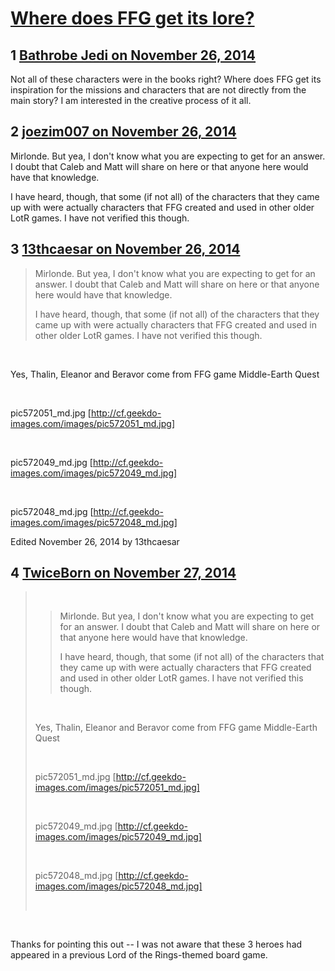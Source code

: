 # [Where does FFG get its lore?](https://community.fantasyflightgames.com/topic/127917-where-does-ffg-get-its-lore/)

## 1 [Bathrobe Jedi on November 26, 2014](https://community.fantasyflightgames.com/topic/127917-where-does-ffg-get-its-lore/?do=findComment&comment=1347735)

Not all of these characters were in the books right? Where does FFG get its inspiration for the missions and characters that are not directly from the main story? I am interested in the creative process of it all.

## 2 [joezim007 on November 26, 2014](https://community.fantasyflightgames.com/topic/127917-where-does-ffg-get-its-lore/?do=findComment&comment=1347898)

Mirlonde. But yea, I don't know what you are expecting to get for an answer. I doubt that Caleb and Matt will share on here or that anyone here would have that knowledge.

I have heard, though, that some (if not all) of the characters that they came up with were actually characters that FFG created and used in other older LotR games. I have not verified this though.

## 3 [13thcaesar on November 26, 2014](https://community.fantasyflightgames.com/topic/127917-where-does-ffg-get-its-lore/?do=findComment&comment=1347918)

> Mirlonde. But yea, I don't know what you are expecting to get for an answer. I doubt that Caleb and Matt will share on here or that anyone here would have that knowledge.
> 
> I have heard, though, that some (if not all) of the characters that they came up with were actually characters that FFG created and used in other older LotR games. I have not verified this though.

 

Yes, Thalin, Eleanor and Beravor come from FFG game Middle-Earth Quest

 

pic572051_md.jpg [http://cf.geekdo-images.com/images/pic572051_md.jpg]

 

pic572049_md.jpg [http://cf.geekdo-images.com/images/pic572049_md.jpg]

 

pic572048_md.jpg [http://cf.geekdo-images.com/images/pic572048_md.jpg]

Edited November 26, 2014 by 13thcaesar

## 4 [TwiceBorn on November 27, 2014](https://community.fantasyflightgames.com/topic/127917-where-does-ffg-get-its-lore/?do=findComment&comment=1348213)

>  
> 
> > Mirlonde. But yea, I don't know what you are expecting to get for an answer. I doubt that Caleb and Matt will share on here or that anyone here would have that knowledge.
> > 
> > I have heard, though, that some (if not all) of the characters that they came up with were actually characters that FFG created and used in other older LotR games. I have not verified this though.
> 
>  
> 
> Yes, Thalin, Eleanor and Beravor come from FFG game Middle-Earth Quest
> 
>  
> 
> pic572051_md.jpg [http://cf.geekdo-images.com/images/pic572051_md.jpg]
> 
>  
> 
> pic572049_md.jpg [http://cf.geekdo-images.com/images/pic572049_md.jpg]
> 
>  
> 
> pic572048_md.jpg [http://cf.geekdo-images.com/images/pic572048_md.jpg]
> 
>  

 

Thanks for pointing this out -- I was not aware that these 3 heroes had appeared in a previous Lord of the Rings-themed board game. 

